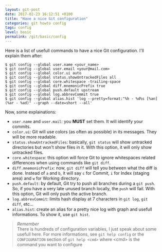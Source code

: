 ```yaml
---
layout: git-post
date: 2017-02-23 16:12:51 +0100
title: "Have a nice Git configuration"
categories: git howto config
tags: config
level: basic
permalink: /git/basic/config
---
```


Here is a list of usefull commands to have a nice Git configuration. I'll explain them after:

    $ git config --global user.name <your_name>
    $ git config --global user.email <your@mail.com>
    $ git config --global color.ui auto
    $ git config --global status.showUntrackedFiles all
    $ git config --global core.whitespace -trailing-space
    $ git config --global diff.mnemonicPrefix true
    $ git config --global push.default upstream
    $ git config --global log.abbrevCommit true
    $ git config --global alias.hist 'log --pretty=format:"%h - %d%s [%an] (%ar - %ad)" --graph --date=short --all'

Now, some explainations:

- `user.name` and `user.mail`: you **MUST** set them. It will identify your commits.
- `color.ui`: Git will use colors (as often as possible) in its messages. They will be more readable.
- `status.showUntrackedFiles`: basically, `git status` will show untracked directories but won't show files in it. With this option, it will only show untracked files.
- `core.whitespace`: this option will force Git to ignore whitespaces related differences when using commands like `git diff`.
- `diff.mnemonicPrefix`: now, `git diff` will tell you between what the diff is done. Instead of `a` and `b`, it will say `c` for Commit, `i` for Index (staging area) and `w` for Working directory.
- `push.default`: by default, Git try to push all branches during a `git push`. So, if you have a very late unused branch locally, the `push` will fail. With this option, Git will only push the active branch.
- `log.abbrevCommit`: limits hash display at 7 characters in `git log`, `git diff`, etc...
- `alias.hist`: create an alias for a pretty nice log with graph and usefull informations. To show it, use `git hist`.

> *Remember*  
> There is hundreds of configuration variables, I just speak about some usefull here. For more informations, see `git help config` or the `CONFIGURATION` section of `git help <cmd>` where &lt;cmd&gt; is the command you want to configure

